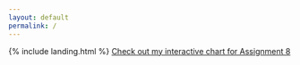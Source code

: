 ```yaml
---
layout: default
permalink: /
---
```


{% include landing.html %}
[Check out my interactive chart for Assignment 8](/IS445_Assignment8/blog/The-interactive-chart-for-Assignment_8)

